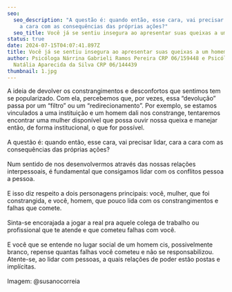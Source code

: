 ```yaml
---
seo:
  seo_description: "A questão é: quando então, esse cara, vai precisar lidar, cara
    a cara com as consequências das próprias ações?"
  seo_title: Você já se sentiu insegura ao apresentar suas queixas a um homem?
status: true
date: 2024-07-15T04:07:41.897Z
title: Você já se sentiu insegura ao apresentar suas queixas a um homem?
author: Psicóloga Nárrina Gabrieli Ramos Pereira CRP 06/159448 e Psicóloga
  Natália Aparecida da Silva CRP 06/144439
thumbnail: 1.jpg
---
```

<!--StartFragment-->

A ideia de devolver os constrangimentos e desconfortos que sentimos tem se popularizado. Com ela, percebemos que, por vezes, essa “devolução” passa por um “filtro” ou um “redirecionamento”. Por exemplo, se estamos vinculados a uma instituição e um homem dali nos constrange, tentaremos encontrar uma mulher disponível que possa ouvir nossa queixa e manejar então, de forma institucional, o que for possível.\
\
A questão é: quando então, esse cara, vai precisar lidar, cara a cara com as consequências das próprias ações?\
\
Num sentido de nos desenvolvermos através das nossas relações interpessoais, é fundamental que consigamos lidar com os conflitos pessoa a pessoa.\
\
E isso diz respeito a dois personagens principais: você, mulher, que foi constrangida, e você, homem, que pouco lida com os constrangimentos e falhas que comete.\
\
Sinta-se encorajada a jogar a real pra aquele colega de trabalho ou profissional que te atende e que cometeu falhas com você.\
\
E você que se entende no lugar social de um homem cis, possivelmente branco, repense quantas falhas você cometeu e não se responsabilizou. Atente-se, ao lidar com pessoas, a quais relações de poder estão postas e implícitas.\
\
Imagem: @susanocorreia

<!--EndFragment-->